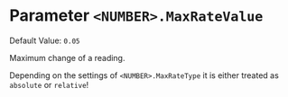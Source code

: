 # Parameter `<NUMBER>.MaxRateValue`
Default Value: `0.05`

Maximum change of a reading.

Depending on the settings of `<NUMBER>.MaxRateType` it is either treated  as `absolute` or `relative`!
